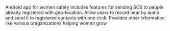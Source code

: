 Android app for women safety includes features for sending SOS to people already registered with geo-location. 
Allow users to record near by audio and send it to registered contacts with one click.
Provides other information like various oraganizations helping women grow
